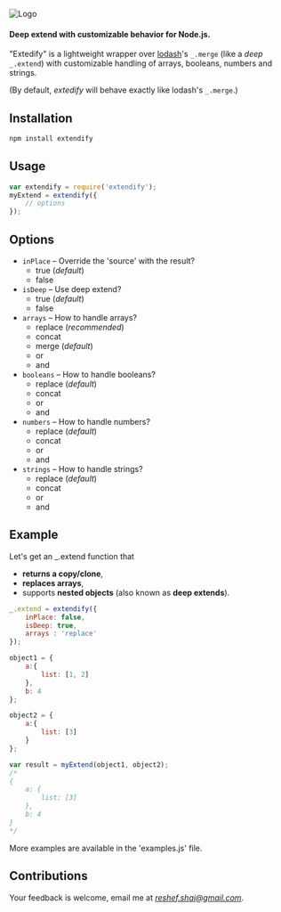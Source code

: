 ![Logo](/resources/img/logo.png)

#### Deep extend with customizable behavior for Node.js.

"Extedify" is a lightweight wrapper over [lodash](http://lodash.com)'s `_.merge` (like a *deep* `_.extend`) with customizable handling of arrays, booleans, numbers and strings.

(By default, *extedify* will behave exactly like lodash's `_.merge`.)

## Installation

```javascript
npm install extendify
```

## Usage
```javascript
var extendify = require('extendify');
myExtend = extendify({
    // options
});
```


## Options

- `inPlace` – Override the 'source' with the result?
    - true (*default*)
    - false
- `isDeep` – Use deep extend?
    - true (*default*)
    - false
- `arrays` – How to handle arrays?
    - replace (*recommended*)
    - concat
    - merge (*default*)
    - or
    - and
- `booleans` – How to handle booleans?
    - replace (*default*)
    - concat
    - or
    - and
- `numbers` – How to handle numbers?
    - replace (*default*)
    - concat
    - or
    - and
- `strings` – How to handle strings?
    - replace (*default*)
    - concat
    - or
    - and

## Example
Let's get an _.extend function that
- **returns a copy/clone**,
- **replaces arrays**,
- supports **nested objects** (also known as **deep extends**).

```javascript
_.extend = extendify({
    inPlace: false,
    isDeep: true,
    arrays : 'replace'
});

object1 = {
    a:{
        list: [1, 2]
    },
    b: 4
};

object2 = {
    a:{
        list: [3]
    }
};

var result = myExtend(object1, object2);
/*
{
    a: {
        list: [3]
    },
    b: 4
}
*/
```

More examples are available in the 'examples.js' file.


## Contributions

Your feedback is welcome, email me at [_reshef.shai@gmail.com_](mailto:reshef.shai@gmail.com).
